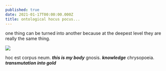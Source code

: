 ```yaml
---
published: true
date: 2021-01-17T00:00:00.000Z
title: ontological hocus pocus...
---
```

one thing can be turned into another because at the deepest level they are really the same thing. 

![]({{site.baseurl}}/images/ceramics1.jpg)

hoc est corpus neum. **_this is my body_** gnosis. **_knowledge_** chrysopoeia. **_transmutation into gold_**

